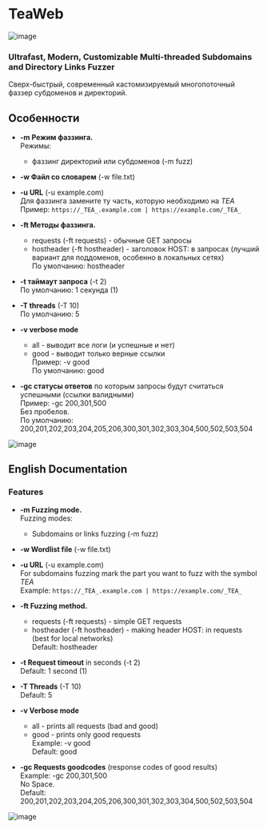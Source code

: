 # TeaWeb
![image](https://github.com/Puerh0x1/TeaWeb/assets/162372951/c2a9794b-698c-4ae0-ae9e-fd131e703d6b)

### Ultrafast, Modern, Customizable Multi-threaded Subdomains and Directory Links Fuzzer

Сверх-быстрый, современный кастомизируемый многопоточный фаззер субдоменов и директорий.


## Особенности

- **-m Режим фаззинга.**  
  Режимы:
  - фаззинг директорий или субдоменов  (-m fuzz)

- **-w Файл со словарем** (-w file.txt)

- **-u URL** (-u example.com)  
  Для фаззинга замените ту часть, которую необходимо на _TEA_  
  Пример: `https://_TEA_.example.com | https://example.com/_TEA_`

- **-ft Методы фаззинга.**  
  - requests (-ft requests) - обычные GET запросы  
  - hostheader (-ft hostheader) - заголовок HOST: в запросах (лучший вариант для поддоменов, особенно в локальных сетях)  
  По умолчанию: hostheader

- **-t таймаут запроса** (-t 2)  
  По умолчанию: 1 секунда (1)

- **-T threads** (-T 10)  
  По умолчанию: 5

- **-v verbose mode**  
  - all - выводит все логи (и успешные и нет)  
  - good - выводит только верные ссылки  
  Пример: -v good  
  По умолчанию: good

- **-gc статусы ответов** по которым запросы будут считаться успешными (ссылки валидными)  
  Пример: -gc 200,301,500  
  Без пробелов.  
  По умолчанию: 200,201,202,203,204,205,206,300,301,302,303,304,500,502,503,504

![image](https://github.com/Puerh0x1/TeaWeb/assets/162372951/6c096137-65e5-43db-80bb-c1a3939f0452)

 
## English Documentation

### Features

- **-m Fuzzing mode.**  
  Fuzzing modes:
  - Subdomains or links fuzzing (-m fuzz)

- **-w Wordlist file** (-w file.txt)

- **-u URL** (-u example.com)  
  For subdomains fuzzing mark the part you want to fuzz with the symbol _TEA_  
  Example: `https://_TEA_.example.com | https://example.com/_TEA_`

- **-ft Fuzzing method.**  
  - requests (-ft requests) - simple GET requests  
  - hostheader (-ft hostheader) - making header HOST: in requests (best for local networks)  
  Default: hostheader

- **-t Request timeout** in seconds (-t 2)  
  Default: 1 second (1)

- **-T Threads** (-T 10)  
  Default: 5

- **-v Verbose mode**  
  - all - prints all requests (bad and good)  
  - good - prints only good requests  
  Example: -v good  
  Default: good

- **-gc Requests goodcodes** (response codes of good results)  
  Example: -gc 200,301,500  
  No Space.  
  Default: 200,201,202,203,204,205,206,300,301,302,303,304,500,502,503,504

![image](https://github.com/Puerh0x1/TeaWeb/assets/162372951/6c096137-65e5-43db-80bb-c1a3939f0452)

